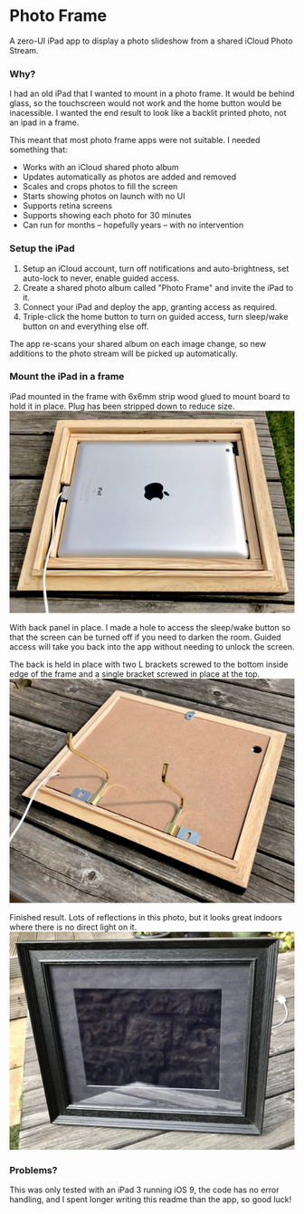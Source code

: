 # Photo Frame

A zero-UI iPad app to display a photo slideshow from a shared iCloud Photo Stream.

### Why?

I had an old iPad that I wanted to mount in a photo frame. It would be behind glass, so the touchscreen would not work and the home button would be inacessible. I wanted the end result to look like a backlit printed photo, not an ipad in a frame.

This meant that most photo frame apps were not suitable. I needed something that:

- Works with an iCloud shared photo album
- Updates automatically as photos are added and removed
- Scales and crops photos to fill the screen
- Starts showing photos on launch with no UI
- Supports retina screens
- Supports showing each photo for 30 minutes
- Can run for months – hopefully years – with no intervention

### Setup the iPad

1. Setup an iCloud account, turn off notifications and auto-brightness, set auto-lock to never, enable guided access.
1. Create a shared photo album called "Photo Frame" and invite the iPad to it.
1. Connect your iPad and deploy the app, granting access as required.
1. Triple-click the home button to turn on guided access, turn sleep/wake button on and everything else off.

The app re-scans your shared album on each image change, so new additions to the photo stream will be picked up automatically.

### Mount the iPad in a frame
iPad mounted in the frame with 6x6mm strip wood glued to mount board to hold it in place. Plug has been stripped down to reduce size.
![iPad mounted in a frame](https://raw.githubusercontent.com/davidjamesmoss/photo-frame/master/docs/build_1.jpg)

With back panel in place. I made a hole to access the sleep/wake button so that the screen can be turned off if you need to darken the room. Guided access will take you back into the app without needing to unlock the screen. 

The back is held in place with two L brackets screwed to the bottom inside edge of the frame and a single bracket screwed in place at the top.
![Back panel](https://raw.githubusercontent.com/davidjamesmoss/photo-frame/master/docs/build_2.jpg)

Finished result. Lots of reflections in this photo, but it looks great indoors where there is no direct light on it.
![Finished result](https://raw.githubusercontent.com/davidjamesmoss/photo-frame/master/docs/build_3.jpg)

### Problems?
This was only tested with an iPad 3 running iOS 9, the code has no error handling, and I spent longer writing this readme than the app, so good luck!
